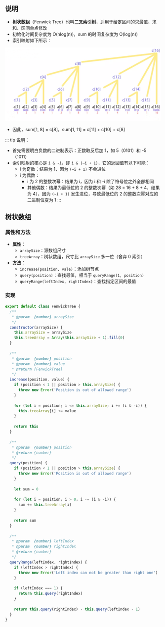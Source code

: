 ## 说明

+ **树状数组**（Fenwick Tree）也叫**二叉索引树**，适用于给定区间的求最值、求和、区间单点修改
+ 初始化时间复杂度为 O(nlog(n))，sum 的时间复杂度为 O(log(n))
+ 索引映射如下所示：

![索引映射](./imgs/fenwick-tree.png)

+ 因此，sum[1, 8] = c[8]，sum[1, 11] = c[11] + c[10] + c[8]

::: tip 说明：
+ 首先需要明白负数的二进制表示：正数取反后加 1，如 5（0101）和 -5（1011）
+ 索引映射的核心是 `i & -i`，即 `i & (~i + 1)`，它的返回值有以下可能：
  + i 为奇数：结果为 1，因为 `(~i + 1)` 不会进位
  + i 为偶数：
    + i 为 2 的整数次幂：结果为 i，因为 i 和 -i 除了符号位之外全部相同
    + 其他偶数：结果为最低位的 2 的整数次幂（如 28 = 16 + 8 + 4，结果为 4），因为 `(~i + 1)` 发生进位，导致最低位的 2 的整数次幂对应的二进制位变为 1
:::

## 树状数组

### 属性和方法

+ **属性**：
  + `arraySize`：源数组尺寸
  + `treeArray`：树状数组，尺寸比 `arraySize` 多一位（舍弃 0 索引）
+ **方法**：
  + `increase(position, vale)`：添加树节点
  + `query(position)`：查找最值，相当于 `queryRange(1, position)`
  + `queryRange(leftIndex, rightIndex)`：查找指定区间的最值

### 实现

```js
export default class FenwickTree {
  /**
   * @param  {number} arraySize
   */
  constructor(arraySize) {
    this.arraySize = arraySize
    this.treeArray = Array(this.arraySize + 1).fill(0)
  }

  /**
   * @param  {number} position
   * @param  {number} value
   * @return {FenwickTree}
   */
  increase(position, value) {
    if (position < 1 || position > this.arraySize) {
      throw new Error('Position is out of allowed range')
    }

    for (let i = position; i <= this.arraySize; i += (i & -i)) {
      this.treeArray[i] += value
    }

    return this
  }

  /**
   * @param  {number} position
   * @return {number}
   */
  query(position) {
    if (position < 1 || position > this.arraySize) {
      throw new Error('Position is out of allowed range')
    }

    let sum = 0

    for (let i = position; i > 0; i -= (i & -i)) {
      sum += this.treeArray[i]
    }

    return sum
  }

  /**
   * @param  {number} leftIndex
   * @param  {number} rightIndex
   * @return {number}
   */
  queryRange(leftIndex, rightIndex) {
    if (leftIndex > rightIndex) {
      throw new Error('Left index can not be greater than right one')
    }

    if (leftIndex === 1) {
      return this.query(rightIndex)
    }

    return this.query(rightIndex) - this.query(leftIndex - 1)
  }
}
```